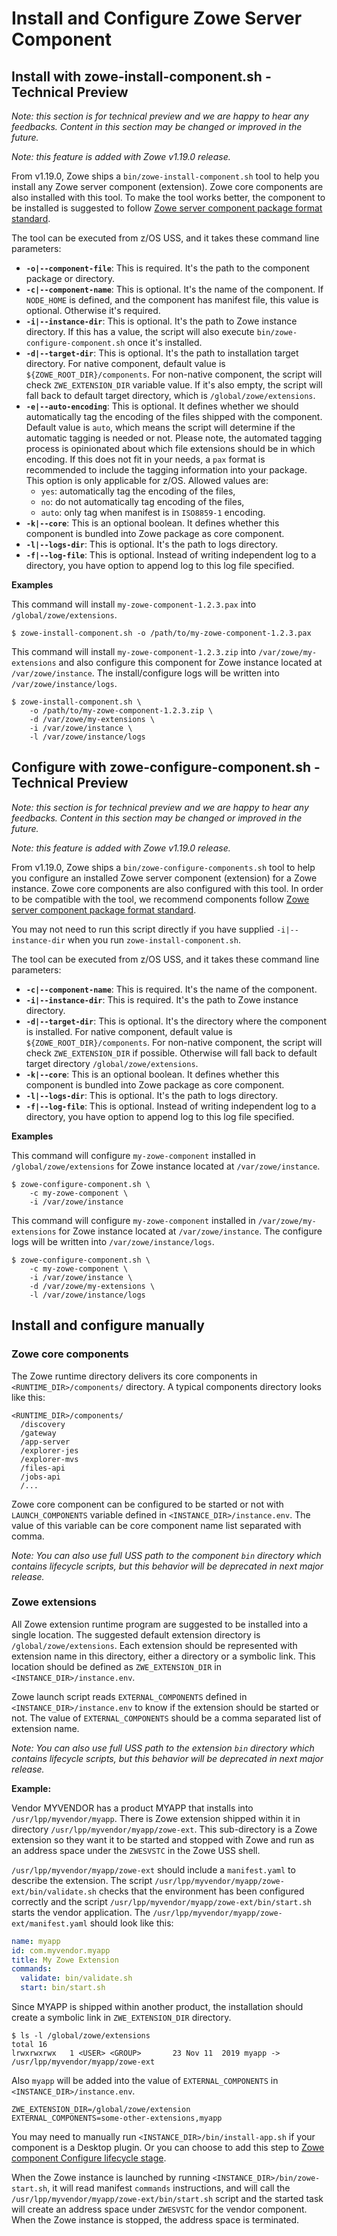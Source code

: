 # Install and Configure Zowe Server Component

## Install with zowe-install-component.sh - Technical Preview

<Badge text="Technical Preview"/>

_Note: this section is for technical preview and we are happy to hear any feedbacks. Content in this section may be changed or improved in the future._

_Note: this feature is added with Zowe v1.19.0 release._

From v1.19.0, Zowe ships a `bin/zowe-install-component.sh` tool to help you install any Zowe server component (extension). Zowe core components are also installed with this tool. To make the tool works better, the component to be installed is suggested to follow [Zowe server component package format standard](packaging-zos-extensions.md#zowe-server-component-package-format).

The tool can be executed from z/OS USS, and it takes these command line parameters:

- **`-o|--component-file`**: This is required. It's the path to the component package or directory.
- **`-c|--component-name`**: This is optional. It's the name of the component. If `NODE_HOME` is defined, and the component has manifest file, this value is optional. Otherwise it's required.
- **`-i|--instance-dir`**: This is optional. It's the path to Zowe instance directory. If this has a value, the script will also execute `bin/zowe-configure-component.sh` once it's installed.
- **`-d|--target-dir`**: This is optional. It's the path to installation target directory. For native component, default value is `${ZOWE_ROOT_DIR}/components`. For non-native component, the script will check `ZWE_EXTENSION_DIR` variable value. If it's also empty, the script will fall back to default target directory, which is `/global/zowe/extensions`.
- **`-e|--auto-encoding`**: This is optional. It defines whether we should automatically tag the encoding of the files shipped with the component. Default value is `auto`, which means the script will determine if the automatic tagging is needed or not. Please note, the automated tagging process is opinionated about which file extensions should be in which encoding. If this does not fit in your needs, a `pax` format is recommended to include the tagging information into your package. This option is only applicable for z/OS. Allowed values are:
  * `yes`: automatically tag the encoding of the files,
  * `no`: do not automatically tag encoding of the files,
  * `auto`: only tag when manifest is in `ISO8859-1` encoding.
- **`-k|--core`**: This is an optional boolean. It defines whether this component is bundled into Zowe package as core component.
- **`-l|--logs-dir`**: This is optional. It's the path to logs directory.
- **`-f|--log-file`**: This is optional. Instead of writing independent log to a directory, you have option to append log to this log file specified.

**Examples**

This command will install `my-zowe-component-1.2.3.pax` into `/global/zowe/extensions`.

```
$ zowe-install-component.sh -o /path/to/my-zowe-component-1.2.3.pax
```

This command will install `my-zowe-component-1.2.3.zip` into `/var/zowe/my-extensions` and also configure this component for Zowe instance located at `/var/zowe/instance`. The install/configure logs will be written into `/var/zowe/instance/logs`.

```
$ zowe-install-component.sh \
    -o /path/to/my-zowe-component-1.2.3.zip \
    -d /var/zowe/my-extensions \
    -i /var/zowe/instance \
    -l /var/zowe/instance/logs
```

## Configure with zowe-configure-component.sh - Technical Preview

<Badge text="Technical Preview"/>

_Note: this section is for technical preview and we are happy to hear any feedbacks. Content in this section may be changed or improved in the future._

_Note: this feature is added with Zowe v1.19.0 release._

From v1.19.0, Zowe ships a `bin/zowe-configure-components.sh` tool to help you configure an installed Zowe server component (extension) for a Zowe instance. Zowe core components are also configured with this tool. In order to be compatible with the tool, we recommend components follow [Zowe server component package format standard](packaging-zos-extensions.md#zowe-server-component-package-format).

You may not need to run this script directly if you have supplied `-i|--instance-dir` when you run `zowe-install-component.sh`.

The tool can be executed from z/OS USS, and it takes these command line parameters:

- **`-c|--component-name`**: This is required. It's the name of the component.
- **`-i|--instance-dir`**: This is required. It's the path to Zowe instance directory.
- **`-d|--target-dir`**: This is optional. It's the directory where the component is installed. For native component, default value is `${ZOWE_ROOT_DIR}/components`. For non-native component, the script will check `ZWE_EXTENSION_DIR` if possible. Otherwise will fall back to default target directory `/global/zowe/extensions`.
- **`-k|--core`**: This is an optional boolean. It defines whether this component is bundled into Zowe package as core component.
- **`-l|--logs-dir`**: This is optional. It's the path to logs directory.
- **`-f|--log-file`**: This is optional. Instead of writing independent log to a directory, you have option to append log to this log file specified.

**Examples**

This command will configure `my-zowe-component` installed in `/global/zowe/extensions` for Zowe instance located at `/var/zowe/instance`.

```
$ zowe-configure-component.sh \
    -c my-zowe-component \
    -i /var/zowe/instance
```

This command will configure `my-zowe-component` installed in `/var/zowe/my-extensions` for Zowe instance located at `/var/zowe/instance`. The configure logs will be written into `/var/zowe/instance/logs`.

```
$ zowe-configure-component.sh \
    -c my-zowe-component \
    -i /var/zowe/instance \
    -d /var/zowe/my-extensions \
    -l /var/zowe/instance/logs
```

## Install and configure manually

### Zowe core components

The Zowe runtime directory delivers its core components in `<RUNTIME_DIR>/components/` directory. A typical components directory looks like this:

```
<RUNTIME_DIR>/components/
  /discovery
  /gateway
  /app-server
  /explorer-jes
  /explorer-mvs
  /files-api
  /jobs-api
  /...
```

Zowe core component can be configured to be started or not with `LAUNCH_COMPONENTS` variable defined in `<INSTANCE_DIR>/instance.env`. The value of this variable can be core component name list separated with comma.

_Note: You can also use full USS path to the component `bin` directory which contains lifecycle scripts, but this behavior will be deprecated in next major release._

### Zowe extensions

All Zowe extension runtime program are suggested to be installed into a single location. The suggested default extension directory is `/global/zowe/extensions`. Each extension should be represented with extension name in this directory, either a directory or a symbolic link. This location should be defined as `ZWE_EXTENSION_DIR` in `<INSTANCE_DIR>/instance.env`.

Zowe launch script reads `EXTERNAL_COMPONENTS` defined in `<INSTANCE_DIR>/instance.env` to know if the extension should be started or not. The value of `EXTERNAL_COMPONENTS` should be a comma separated list of extension name.

_Note: You can also use full USS path to the extension `bin` directory which contains lifecycle scripts, but this behavior will be deprecated in next major release._

**Example:**

Vendor MYVENDOR has a product MYAPP that installs into `/usr/lpp/myvendor/myapp`. There is Zowe extension shipped within it in directory `/usr/lpp/myvendor/myapp/zowe-ext`. This sub-directory is a Zowe extension so they want it to be started and stopped with Zowe and run as an address space under the `ZWESVSTC` in the Zowe USS shell.   

`/usr/lpp/myvendor/myapp/zowe-ext` should include a `manifest.yaml` to describe the extension. The script `/usr/lpp/myvendor/myapp/zowe-ext/bin/validate.sh` checks that the environment has been configured correctly and the script `/usr/lpp/myvendor/myapp/zowe-ext/bin/start.sh` starts the vendor application. The `/usr/lpp/myvendor/myapp/zowe-ext/manifest.yaml` should look like this:

```yaml
name: myapp
id: com.myvendor.myapp
title: My Zowe Extension
commands:
  validate: bin/validate.sh
  start: bin/start.sh
```

Since MYAPP is shipped within another product, the installation should create a symbolic link in `ZWE_EXTENSION_DIR` directory.

```
$ ls -l /global/zowe/extensions
total 16
lrwxrwxrwx   1 <USER> <GROUP>       23 Nov 11  2019 myapp -> /usr/lpp/myvendor/myapp/zowe-ext
```

Also `myapp` will be added into the value of `EXTERNAL_COMPONENTS` in `<INSTANCE_DIR>/instance.env`.

```
ZWE_EXTENSION_DIR=/global/zowe/extension
EXTERNAL_COMPONENTS=some-other-extensions,myapp
```

You may need to manually run `<INSTANCE_DIR>/bin/install-app.sh` if your component is a Desktop plugin. Or you can choose to add this step to [Zowe component Configure lifecycle stage](lifecycling-with-zwesvstc.md#configure).

When the Zowe instance is launched by running `<INSTANCE_DIR>/bin/zowe-start.sh`, it will read manifest `commands` instructions, and will call the `/usr/lpp/myvendor/myapp/zowe-ext/bin/start.sh` script and the started task will create an address space under `ZWESVSTC` for the vendor component.  When the Zowe instance is stopped, the address space is terminated.
